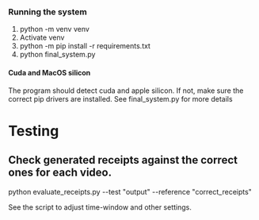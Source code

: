 
### Running the system
1. python -m venv venv
2. Activate venv
3. python -m pip install -r requirements.txt
4. python final_system.py
#### Cuda and MacOS silicon
The program should detect cuda and apple silicon. If not, make sure the correct pip drivers are installed. See final_system.py for more details

# Testing
## Check generated receipts against the correct ones for each video.

python evaluate_receipts.py --test "output" --reference "correct_receipts"

See the script to adjust time-window and other settings.